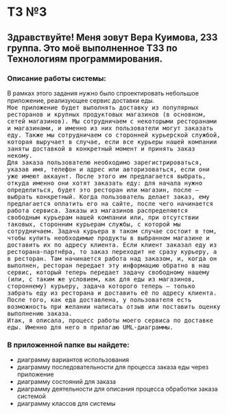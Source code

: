 # ТЗ №3
## Здравствуйте! Меня зовут Вера Куимова, 233 группа. Это моё выполненное ТЗ3 по Технологиям программирования.
### Описание работы системы:
В рамках этого задания нужно было спроектировать небольшое приложение, реализующее сервис доставки еды. <br/>
<kbd> Мое приложение будет выполнять доставку из популярных ресторанов и крупных продуктовых магазинов (в основном, сетей магазинов). Мы сотрудничаем с некоторыми ресторанами и магазинами, и именно из них пользователи могут заказать еду. Также мы сотрудничаем со сторонней курьерской службой, которая выручает в случае, если все курьеры нашей компании заняты доставкой в конкретный момент и принять заказ некому.<br/>
  Для заказа пользователю необходимо зарегистрироваться, указав имя, телефон и адрес или авторизоваться, если они уже имеют аккаунт. После этого им предлагается выбрать, откуда именно они хотят заказать еду: для начала нужно определиться, будет это ресторан или магазин, после – выбрать конкретный. Когда пользователь делает заказ, ему предлагается оплатить его на сайте, после чего начинается работа сервиса. Заказы из магазинов распределяются свободным курьерам нашей компании или, при отсутствии таковых, сторонним курьерам службы, с которой мы сотрудничаем. Задача курьера в таком случае состоит в том, чтобы купить необходимые продукты в выбранном магазине и доставить их по адресу клиента. Если клиент заказал еду из ресторана-партнёра, то заказ переходит не сразу курьеру, а в ресторан. Там начинается работа над заказом, и, когда он выполнен, ресторан передает эту информацию обратно в наш сервис, который теперь передает задачу свободному нашему (или, с таким же условием, как для еды из магазинов, стороннему) курьеру, задача которого теперь – только забрать еду из ресторана и доставить её по адресу клиента.<br/>
 После того, как еда доставлена, у пользователя есть возможность при желании написать отзыв или поставить оценку выполнению заказа.<br/>
  Итак, я описала, процесс работы моего сервиса по доставке еды. Именно для него я прилагаю UML-диаграммы.  

### В приложенной папке вы найдете:
- диаграмму вариантов использования
- диаграмму последовательности для процесса заказа еды через приложение
- диаграмму состояний для заказа
- диаграмму деятельности для описания процесса обработки заказа системой
- диаграмму классов для системы

  
